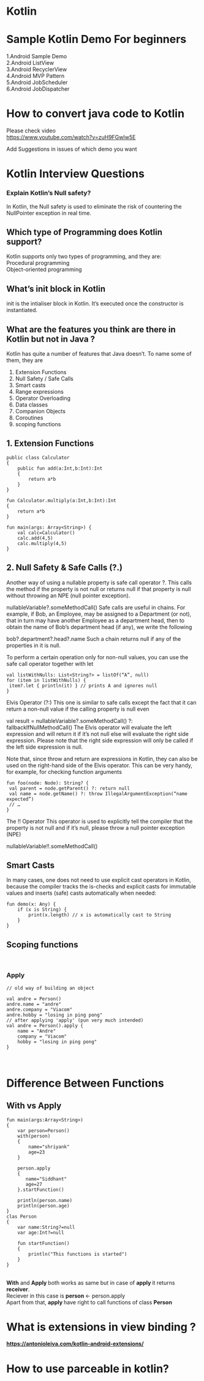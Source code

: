 # Kotlin
# Sample Kotlin Demo For beginners<br>
1.Android Sample Demo <br>
2.Android ListView<br>
3.Android RecyclerView<br>
4.Android MVP Pattern<br>
5.Android JobScheduler <br>
6.Android JobDispatcher
# How to convert java code to Kotlin 
Please check video <br>
https://www.youtube.com/watch?v=zuH9FGwIw5E

Add Suggestions in issues of which demo you want 


# Kotlin Interview Questions  <br>

### Explain Kotlin’s Null safety? 
In Kotlin, the Null safety is used to eliminate the risk of countering the NullPointer exception in real time. <br>

## Which type of Programming does Kotlin support? 
Kotlin supports only two types of programming, and they are: <br>
Procedural programming <br>
Object-oriented programming <br>

## What’s init block in Kotlin
init is the intialiser block in Kotlin. It’s executed once the constructor is instantiated.

## What are the features you think are there in Kotlin but not in Java ?
Kotlin has quite a number of features that Java doesn’t. To name some of them, they are

1. Extension Functions
2. Null Safety / Safe Calls
3. Smart casts
4. Range expressions
5. Operator Overloading
6. Data classes
7. Companion Objects
8. Coroutines
9. scoping functions

## 1. Extension Functions


```
public class Calculator
{
    public fun add(a:Int,b:Int):Int
    {
        return a*b
    }
}

fun Calculator.multiply(a:Int,b:Int):Int
{
    return a*b
}

fun main(args: Array<String>) {
	val calc=Calculator()
    calc.add(4,5)
    calc.multiply(4,5)
}
```
## 2. Null Safety & Safe Calls (?.)

Another way of using a nullable property is safe call operator ?.
This calls the method if the property is not null or returns null if that property is null without throwing an NPE (null pointer exception).

nullableVariable?.someMethodCall()
Safe calls are useful in chains. For example, if Bob, an Employee, may be assigned to a Department (or not), that in turn may have another Employee as a department head, then to obtain the name of Bob’s department head (if any), we write the following

bob?.department?.head?.name
Such a chain returns null if any of the properties in it is null.

To perform a certain operation only for non-null values, you can use the safe call operator together with let

```
val listWithNulls: List<String?> = listOf(“A”, null)
for (item in listWithNulls) {
 item?.let { println(it) } // prints A and ignores null
}
```
Elvis Operator (?:)
This one is similar to safe calls except the fact that it can return a non-null value if the calling property is null even

val result = nullableVariable?.someMethodCall()
                       ?: fallbackIfNullMethodCall()
The Elvis operator will evaluate the left expression and will return it if it’s not null else will evaluate the right side expression. Please note that the right side expression will only be called if the left side expression is null.

Note that, since throw and return are expressions in Kotlin, they can also be used on the right-hand side of the Elvis operator. This can be very handy, for example, for checking function arguments

```
fun foo(node: Node): String? {
 val parent = node.getParent() ?: return null
 val name = node.getName() ?: throw IllegalArgumentException(“name expected”)
 // …
}
```
The !! Operator
This operator is used to explicitly tell the compiler that the property is not null and if it’s null, please throw a null pointer exception (NPE)

nullableVariable!!.someMethodCall()

## Smart Casts
In many cases, one does not need to use explicit cast operators in Kotlin, because the compiler tracks the is-checks and explicit casts for immutable values and inserts (safe) casts automatically when needed:

```
fun demo(x: Any) {
    if (x is String) {
        print(x.length) // x is automatically cast to String
    }
}

```
## Scoping functions
<br>

###  Apply

```
// old way of building an object

val andre = Person()
andre.name = "andre"
andre.company = "Viacom"
andre.hobby = "losing in ping pong"
// after applying 'apply' (pun very much intended)
val andre = Person().apply {
    name = "Andre"
    company = "Viacom"
    hobby = "losing in ping pong"
}
```
<br>

# Difference Between Functions

## With vs Apply
```
fun main(args:Array<String>)
{
	var person=Person()
	with(person)
	{
		name="shriyank"
		age=23
	}
	
	person.apply
	{
	   name="Siddhant"
	   age=27
	}.startFunction()
	
	println(person.name)
	println(person.age)
}
clas Person
{
	var name:String?=null
	var age:Int?=null
	
	fun startFunction()
	{
		println("This functions is started")
	}
}

```
<br>
<b>With</b> and <b> Apply </b> both works as same but in case of <b> apply </b> it returns <b>receiver</b>. <br>
Reciever in this case is <b> person </b> <- person.apply <br>
Apart from that, <b> apply </b> have right to call functions of class <b>Person<b> <br>

# What is extensions in view binding ?
https://antonioleiva.com/kotlin-android-extensions/

# How to use parceable in kotlin?
